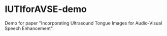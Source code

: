# IUTIforAVSE-demo
Demo for paper "Incorporating Ultrasound Tongue Images for Audio-Visual Speech Enhancement".
